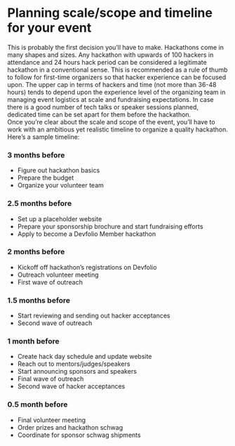 # Planning scale/scope and timeline for your event

This is probably the first decision you’ll have to make. Hackathons come in many shapes and sizes. Any hackathon with upwards of 100 hackers in attendance and 24 hours hack period can be considered a legitimate hackathon in a conventional sense. This is recommended as a rule of thumb to follow for first-time organizers so that hacker experience can be focused upon. The upper cap in terms of hackers and time \(not more than 36-48 hours\) tends to depend upon the experience level of the organizing team in managing event logistics at scale and fundraising expectations. In case there is a good number of tech talks or speaker sessions planned, dedicated time can be set apart for them before the hackathon.   
Once you’re clear about the scale and scope of the event, you’ll have to work with an ambitious yet realistic timeline to organize a quality hackathon. Here’s a sample timeline: 

### **3 months before**

* Figure out hackathon basics 
* Prepare the budget
* Organize your volunteer team

### **2.5 months before**

* Set up a placeholder website
* Prepare your sponsorship brochure and start fundraising efforts
* Apply to become a Devfolio Member hackathon

### **2 months before**

* Kickoff off hackathon’s registrations on Devfolio
* Outreach volunteer meeting
* First wave of outreach

### **1.5 months before** 

* Start reviewing and sending out hacker acceptances
* Second wave of outreach

### **1 month before**

* Create hack day schedule and update website
* Reach out to mentors/judges/speakers
* Start announcing sponsors and speakers
* Final wave of outreach
* Second wave of hacker acceptances

### **0.5 month before**

* Final volunteer meeting
* Order prizes and hackathon schwag
* Coordinate for sponsor schwag shipments

